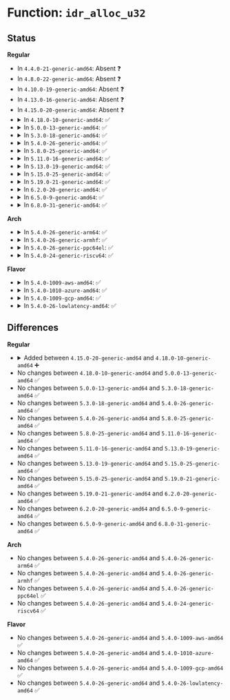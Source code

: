 # Function: <code>idr_alloc_u32</code>

## Status
<b>Regular</b>
<ul>
<li>
In <code>4.4.0-21-generic-amd64</code>: Absent ❓
</li>
<li>
In <code>4.8.0-22-generic-amd64</code>: Absent ❓
</li>
<li>
In <code>4.10.0-19-generic-amd64</code>: Absent ❓
</li>
<li>
In <code>4.13.0-16-generic-amd64</code>: Absent ❓
</li>
<li>
In <code>4.15.0-20-generic-amd64</code>: Absent ❓
</li>
<li>
<details>
<summary>In <code>4.18.0-10-generic-amd64</code>: ✅</summary>

```c
int idr_alloc_u32(struct idr * idr, void * ptr, u32 * nextid, long unsigned int max, gfp_t gfp)
```

```json
{
  "name": "idr_alloc_u32",
  "collision_type": "Unique Global",
  "inline_type": "No",
  "funcs": [
    {
      "addr": 18446744071589129520,
      "name": "idr_alloc_u32",
      "external": true,
      "loc": "lib/idr.c:34",
      "file": "lib/idr.c",
      "inline": "seen, unknown",
      "caller_inline": [],
      "caller_func": [
        "net/sched/cls_api.c:tcf_block_get_ext",
        "net/sched/act_api.c:tcf_idr_create",
        "lib/idr.c:idr_alloc_cyclic",
        "lib/idr.c:idr_alloc_cyclic",
        "lib/idr.c:idr_alloc"
      ]
    }
  ],
  "symbols": [
    {
      "addr": 18446744071589129520,
      "name": "idr_alloc_u32",
      "section": ".text",
      "bind": "STB_GLOBAL",
      "size": 225
    }
  ]
}
```
</details>
</li>
<li>
<details>
<summary>In <code>5.0.0-13-generic-amd64</code>: ✅</summary>

```c
int idr_alloc_u32(struct idr * idr, void * ptr, u32 * nextid, long unsigned int max, gfp_t gfp)
```

```json
{
  "name": "idr_alloc_u32",
  "collision_type": "Unique Global",
  "inline_type": "No",
  "funcs": [
    {
      "addr": 18446744071589364208,
      "name": "idr_alloc_u32",
      "external": true,
      "loc": "lib/idr.c:32",
      "file": "lib/idr.c",
      "inline": "seen, unknown",
      "caller_inline": [],
      "caller_func": [
        "net/sched/cls_api.c:tcf_block_get_ext",
        "net/sched/act_api.c:tcf_idr_check_alloc",
        "lib/idr.c:idr_alloc_cyclic",
        "lib/idr.c:idr_alloc_cyclic",
        "lib/idr.c:idr_alloc"
      ]
    }
  ],
  "symbols": [
    {
      "addr": 18446744071589364208,
      "name": "idr_alloc_u32",
      "section": ".text",
      "bind": "STB_GLOBAL",
      "size": 194
    }
  ]
}
```
</details>
</li>
<li>
<details>
<summary>In <code>5.3.0-18-generic-amd64</code>: ✅</summary>

```c
int idr_alloc_u32(struct idr * idr, void * ptr, u32 * nextid, long unsigned int max, gfp_t gfp)
```

```json
{
  "name": "idr_alloc_u32",
  "collision_type": "Unique Global",
  "inline_type": "No",
  "funcs": [
    {
      "addr": 18446744071589821248,
      "name": "idr_alloc_u32",
      "external": true,
      "loc": "lib/idr.c:33",
      "file": "lib/idr.c",
      "inline": "seen, unknown",
      "caller_inline": [],
      "caller_func": [
        "net/sched/cls_api.c:tcf_block_get_ext",
        "net/sched/act_api.c:tcf_idr_check_alloc",
        "lib/idr.c:idr_alloc_cyclic",
        "lib/idr.c:idr_alloc_cyclic",
        "lib/idr.c:idr_alloc"
      ]
    }
  ],
  "symbols": [
    {
      "addr": 18446744071589821248,
      "name": "idr_alloc_u32",
      "section": ".text",
      "bind": "STB_GLOBAL",
      "size": 197
    }
  ]
}
```
</details>
</li>
<li>
<details>
<summary>In <code>5.4.0-26-generic-amd64</code>: ✅</summary>

```c
int idr_alloc_u32(struct idr * idr, void * ptr, u32 * nextid, long unsigned int max, gfp_t gfp)
```

```json
{
  "name": "idr_alloc_u32",
  "collision_type": "Unique Global",
  "inline_type": "No",
  "funcs": [
    {
      "addr": 18446744071590047536,
      "name": "idr_alloc_u32",
      "external": true,
      "loc": "lib/idr.c:33",
      "file": "lib/idr.c",
      "inline": "seen, unknown",
      "caller_inline": [],
      "caller_func": [
        "net/sched/cls_api.c:tcf_block_get_ext",
        "net/sched/act_api.c:tcf_idr_check_alloc",
        "lib/idr.c:idr_alloc_cyclic",
        "lib/idr.c:idr_alloc_cyclic",
        "lib/idr.c:idr_alloc"
      ]
    }
  ],
  "symbols": [
    {
      "addr": 18446744071590047536,
      "name": "idr_alloc_u32",
      "section": ".text",
      "bind": "STB_GLOBAL",
      "size": 197
    }
  ]
}
```
</details>
</li>
<li>
<details>
<summary>In <code>5.8.0-25-generic-amd64</code>: ✅</summary>

```c
int idr_alloc_u32(struct idr * idr, void * ptr, u32 * nextid, long unsigned int max, gfp_t gfp)
```

```json
{
  "name": "idr_alloc_u32",
  "collision_type": "Unique Global",
  "inline_type": "No",
  "funcs": [
    {
      "addr": 18446744071585041504,
      "name": "idr_alloc_u32",
      "external": true,
      "loc": "lib/idr.c:33",
      "file": "lib/idr.c",
      "inline": "seen, unknown",
      "caller_inline": [],
      "caller_func": [
        "lib/idr.c:idr_alloc_cyclic",
        "lib/idr.c:idr_alloc_cyclic",
        "lib/idr.c:idr_alloc",
        "net/sched/cls_api.c:tcf_block_get_ext",
        "net/sched/act_api.c:tcf_idr_check_alloc"
      ]
    }
  ],
  "symbols": [
    {
      "addr": 18446744071585041504,
      "name": "idr_alloc_u32",
      "section": ".text",
      "bind": "STB_GLOBAL",
      "size": 197
    }
  ]
}
```
</details>
</li>
<li>
<details>
<summary>In <code>5.11.0-16-generic-amd64</code>: ✅</summary>

```c
int idr_alloc_u32(struct idr * idr, void * ptr, u32 * nextid, long unsigned int max, gfp_t gfp)
```

```json
{
  "name": "idr_alloc_u32",
  "collision_type": "Unique Global",
  "inline_type": "No",
  "funcs": [
    {
      "addr": 18446744071585193232,
      "name": "idr_alloc_u32",
      "external": true,
      "loc": "lib/idr.c:33",
      "file": "lib/idr.c",
      "inline": "seen, unknown",
      "caller_inline": [],
      "caller_func": [
        "lib/idr.c:idr_alloc_cyclic",
        "lib/idr.c:idr_alloc_cyclic",
        "lib/idr.c:idr_alloc",
        "net/sched/cls_api.c:tcf_block_get_ext",
        "net/sched/act_api.c:tcf_idr_check_alloc"
      ]
    }
  ],
  "symbols": [
    {
      "addr": 18446744071585193232,
      "name": "idr_alloc_u32",
      "section": ".text",
      "bind": "STB_GLOBAL",
      "size": 197
    }
  ]
}
```
</details>
</li>
<li>
<details>
<summary>In <code>5.13.0-19-generic-amd64</code>: ✅</summary>

```c
int idr_alloc_u32(struct idr * idr, void * ptr, u32 * nextid, long unsigned int max, gfp_t gfp)
```

```json
{
  "name": "idr_alloc_u32",
  "collision_type": "Unique Global",
  "inline_type": "No",
  "funcs": [
    {
      "addr": 18446744071585076320,
      "name": "idr_alloc_u32",
      "external": true,
      "loc": "lib/idr.c:33",
      "file": "lib/idr.c",
      "inline": "seen, unknown",
      "caller_inline": [],
      "caller_func": [
        "lib/idr.c:idr_alloc_cyclic",
        "lib/idr.c:idr_alloc_cyclic",
        "lib/idr.c:idr_alloc",
        "net/sched/cls_api.c:tcf_block_get_ext",
        "net/sched/act_api.c:tcf_idr_check_alloc"
      ]
    }
  ],
  "symbols": [
    {
      "addr": 18446744071585076320,
      "name": "idr_alloc_u32",
      "section": ".text",
      "bind": "STB_GLOBAL",
      "size": 197
    }
  ]
}
```
</details>
</li>
<li>
<details>
<summary>In <code>5.15.0-25-generic-amd64</code>: ✅</summary>

```c
int idr_alloc_u32(struct idr * idr, void * ptr, u32 * nextid, long unsigned int max, gfp_t gfp)
```

```json
{
  "name": "idr_alloc_u32",
  "collision_type": "Unique Global",
  "inline_type": "No",
  "funcs": [
    {
      "addr": 18446744071585523152,
      "name": "idr_alloc_u32",
      "external": true,
      "loc": "lib/idr.c:33",
      "file": "lib/idr.c",
      "inline": "seen, unknown",
      "caller_inline": [],
      "caller_func": [
        "lib/idr.c:idr_alloc_cyclic",
        "lib/idr.c:idr_alloc_cyclic",
        "lib/idr.c:idr_alloc",
        "net/sched/cls_api.c:tcf_block_get_ext",
        "net/sched/act_api.c:tcf_idr_check_alloc"
      ]
    }
  ],
  "symbols": [
    {
      "addr": 18446744071585523152,
      "name": "idr_alloc_u32",
      "section": ".text",
      "bind": "STB_GLOBAL",
      "size": 197
    }
  ]
}
```
</details>
</li>
<li>
<details>
<summary>In <code>5.19.0-21-generic-amd64</code>: ✅</summary>

```c
int idr_alloc_u32(struct idr * idr, void * ptr, u32 * nextid, long unsigned int max, gfp_t gfp)
```

```json
{
  "name": "idr_alloc_u32",
  "collision_type": "Unique Global",
  "inline_type": "No",
  "funcs": [
    {
      "addr": 18446744071586676160,
      "name": "idr_alloc_u32",
      "external": true,
      "loc": "lib/idr.c:33",
      "file": "lib/idr.c",
      "inline": "seen, unknown",
      "caller_inline": [],
      "caller_func": [
        "lib/idr.c:idr_alloc_cyclic",
        "lib/idr.c:idr_alloc_cyclic",
        "lib/idr.c:idr_alloc",
        "net/sched/cls_api.c:tcf_block_get_ext",
        "net/sched/act_api.c:tcf_idr_check_alloc"
      ]
    }
  ],
  "symbols": [
    {
      "addr": 18446744071586676160,
      "name": "idr_alloc_u32",
      "section": ".text",
      "bind": "STB_GLOBAL",
      "size": 235
    }
  ]
}
```
</details>
</li>
<li>
<details>
<summary>In <code>6.2.0-20-generic-amd64</code>: ✅</summary>

```c
int idr_alloc_u32(struct idr * idr, void * ptr, u32 * nextid, long unsigned int max, gfp_t gfp)
```

```json
{
  "name": "idr_alloc_u32",
  "collision_type": "Unique Global",
  "inline_type": "No",
  "funcs": [
    {
      "addr": 18446744071595756224,
      "name": "idr_alloc_u32",
      "external": true,
      "loc": "lib/idr.c:33",
      "file": "lib/idr.c",
      "inline": "seen, unknown",
      "caller_inline": [],
      "caller_func": [
        "net/sched/cls_api.c:tcf_block_get_ext",
        "net/sched/act_api.c:tcf_idr_check_alloc",
        "lib/idr.c:idr_alloc_cyclic",
        "lib/idr.c:idr_alloc_cyclic",
        "lib/idr.c:idr_alloc"
      ]
    }
  ],
  "symbols": [
    {
      "addr": 18446744071595756224,
      "name": "idr_alloc_u32",
      "section": ".text",
      "bind": "STB_GLOBAL",
      "size": 235
    }
  ]
}
```
</details>
</li>
<li>
<details>
<summary>In <code>6.5.0-9-generic-amd64</code>: ✅</summary>

```c
int idr_alloc_u32(struct idr * idr, void * ptr, u32 * nextid, long unsigned int max, gfp_t gfp)
```

```json
{
  "name": "idr_alloc_u32",
  "collision_type": "Unique Global",
  "inline_type": "No",
  "funcs": [
    {
      "addr": 18446744071596280544,
      "name": "idr_alloc_u32",
      "external": true,
      "loc": "lib/idr.c:33",
      "file": "lib/idr.c",
      "inline": "seen, unknown",
      "caller_inline": [],
      "caller_func": [
        "net/sched/cls_api.c:tcf_block_get_ext",
        "net/sched/act_api.c:tcf_idr_check_alloc",
        "lib/idr.c:idr_alloc_cyclic",
        "lib/idr.c:idr_alloc_cyclic",
        "lib/idr.c:idr_alloc"
      ]
    }
  ],
  "symbols": [
    {
      "addr": 18446744071596280544,
      "name": "idr_alloc_u32",
      "section": ".text",
      "bind": "STB_GLOBAL",
      "size": 235
    }
  ]
}
```
</details>
</li>
<li>
<details>
<summary>In <code>6.8.0-31-generic-amd64</code>: ✅</summary>

```c
int idr_alloc_u32(struct idr * idr, void * ptr, u32 * nextid, long unsigned int max, gfp_t gfp)
```

```json
{
  "name": "idr_alloc_u32",
  "collision_type": "Unique Global",
  "inline_type": "No",
  "funcs": [
    {
      "addr": 18446744071597165248,
      "name": "idr_alloc_u32",
      "external": true,
      "loc": "lib/idr.c:33",
      "file": "lib/idr.c",
      "inline": "seen, unknown",
      "caller_inline": [],
      "caller_func": [
        "net/sched/cls_api.c:tcf_block_get_ext",
        "net/sched/act_api.c:tcf_idr_check_alloc",
        "lib/idr.c:idr_alloc_cyclic",
        "lib/idr.c:idr_alloc_cyclic",
        "lib/idr.c:idr_alloc"
      ]
    }
  ],
  "symbols": [
    {
      "addr": 18446744071597165248,
      "name": "idr_alloc_u32",
      "section": ".text",
      "bind": "STB_GLOBAL",
      "size": 235
    }
  ]
}
```
</details>
</li>
</ul>
<b>Arch</b>
<ul>
<li>
<details>
<summary>In <code>5.4.0-26-generic-arm64</code>: ✅</summary>

```c
int idr_alloc_u32(struct idr * idr, void * ptr, u32 * nextid, long unsigned int max, gfp_t gfp)
```

```json
{
  "name": "idr_alloc_u32",
  "collision_type": "Unique Global",
  "inline_type": "No",
  "funcs": [
    {
      "addr": 18446603336503822104,
      "name": "idr_alloc_u32",
      "external": true,
      "loc": "lib/idr.c:33",
      "file": "lib/idr.c",
      "inline": "seen, unknown",
      "caller_inline": [],
      "caller_func": [
        "net/sched/cls_api.c:tcf_block_get_ext",
        "net/sched/act_api.c:tcf_idr_check_alloc",
        "net/sched/act_api.c:tcf_idr_check_alloc",
        "lib/idr.c:idr_alloc_cyclic",
        "lib/idr.c:idr_alloc_cyclic",
        "lib/idr.c:idr_alloc"
      ]
    }
  ],
  "symbols": [
    {
      "addr": 18446603336503822104,
      "name": "idr_alloc_u32",
      "section": ".text",
      "bind": "STB_GLOBAL",
      "size": 232
    }
  ]
}
```
</details>
</li>
<li>
<details>
<summary>In <code>5.4.0-26-generic-armhf</code>: ✅</summary>

```c
int idr_alloc_u32(struct idr * idr, void * ptr, u32 * nextid, long unsigned int max, gfp_t gfp)
```

```json
{
  "name": "idr_alloc_u32",
  "collision_type": "Unique Global",
  "inline_type": "No",
  "funcs": [
    {
      "addr": 3236443516,
      "name": "idr_alloc_u32",
      "external": true,
      "loc": "lib/idr.c:33",
      "file": "lib/idr.c",
      "inline": "seen, unknown",
      "caller_inline": [],
      "caller_func": [
        "net/sched/cls_api.c:tcf_block_get_ext",
        "net/sched/act_api.c:tcf_idr_check_alloc",
        "net/sched/act_api.c:tcf_idr_check_alloc",
        "lib/idr.c:idr_alloc_cyclic",
        "lib/idr.c:idr_alloc_cyclic",
        "lib/idr.c:idr_alloc"
      ]
    }
  ],
  "symbols": [
    {
      "addr": 3236443516,
      "name": "idr_alloc_u32",
      "section": ".text",
      "bind": "STB_GLOBAL",
      "size": 284
    }
  ]
}
```
</details>
</li>
<li>
<details>
<summary>In <code>5.4.0-26-generic-ppc64el</code>: ✅</summary>

```c
int idr_alloc_u32(struct idr * idr, void * ptr, u32 * nextid, long unsigned int max, gfp_t gfp)
```

```json
{
  "name": "idr_alloc_u32",
  "collision_type": "Unique Global",
  "inline_type": "No",
  "funcs": [
    {
      "addr": 13835058055297666608,
      "name": "idr_alloc_u32",
      "external": true,
      "loc": "lib/idr.c:33",
      "file": "lib/idr.c",
      "inline": "seen, unknown",
      "caller_inline": [],
      "caller_func": [
        "net/sched/cls_api.c:tcf_block_get_ext",
        "net/sched/act_api.c:tcf_idr_check_alloc",
        "net/sched/act_api.c:tcf_idr_check_alloc",
        "lib/idr.c:idr_alloc_cyclic",
        "lib/idr.c:idr_alloc_cyclic",
        "lib/idr.c:idr_alloc_cyclic",
        "lib/idr.c:idr_alloc",
        "lib/idr.c:idr_alloc"
      ]
    }
  ],
  "symbols": [
    {
      "addr": 13835058055297666608,
      "name": "idr_alloc_u32",
      "section": ".text",
      "bind": "STB_GLOBAL",
      "size": 300
    }
  ]
}
```
</details>
</li>
<li>
<details>
<summary>In <code>5.4.0-24-generic-riscv64</code>: ✅</summary>

```c
int idr_alloc_u32(struct idr * idr, void * ptr, u32 * nextid, long unsigned int max, gfp_t gfp)
```

```json
{
  "name": "idr_alloc_u32",
  "collision_type": "Unique Global",
  "inline_type": "No",
  "funcs": [
    {
      "addr": 18446743936279717686,
      "name": "idr_alloc_u32",
      "external": true,
      "loc": "lib/idr.c:33",
      "file": "lib/idr.c",
      "inline": "seen, unknown",
      "caller_inline": [],
      "caller_func": [
        "net/sched/cls_api.c:tcf_block_get_ext",
        "net/sched/act_api.c:tcf_idr_check_alloc",
        "lib/idr.c:idr_alloc_cyclic",
        "lib/idr.c:idr_alloc_cyclic",
        "lib/idr.c:idr_alloc"
      ]
    }
  ],
  "symbols": [
    {
      "addr": 18446743936279717686,
      "name": "idr_alloc_u32",
      "section": ".text",
      "bind": "STB_GLOBAL",
      "size": 172
    }
  ]
}
```
</details>
</li>
</ul>
<b>Flavor</b>
<ul>
<li>
<details>
<summary>In <code>5.4.0-1009-aws-amd64</code>: ✅</summary>

```c
int idr_alloc_u32(struct idr * idr, void * ptr, u32 * nextid, long unsigned int max, gfp_t gfp)
```

```json
{
  "name": "idr_alloc_u32",
  "collision_type": "Unique Global",
  "inline_type": "No",
  "funcs": [
    {
      "addr": 18446744071589649792,
      "name": "idr_alloc_u32",
      "external": true,
      "loc": "lib/idr.c:33",
      "file": "lib/idr.c",
      "inline": "seen, unknown",
      "caller_inline": [],
      "caller_func": [
        "net/sched/cls_api.c:tcf_block_get_ext",
        "net/sched/act_api.c:tcf_idr_check_alloc",
        "lib/idr.c:idr_alloc_cyclic",
        "lib/idr.c:idr_alloc_cyclic",
        "lib/idr.c:idr_alloc"
      ]
    }
  ],
  "symbols": [
    {
      "addr": 18446744071589649792,
      "name": "idr_alloc_u32",
      "section": ".text",
      "bind": "STB_GLOBAL",
      "size": 197
    }
  ]
}
```
</details>
</li>
<li>
<details>
<summary>In <code>5.4.0-1010-azure-amd64</code>: ✅</summary>

```c
int idr_alloc_u32(struct idr * idr, void * ptr, u32 * nextid, long unsigned int max, gfp_t gfp)
```

```json
{
  "name": "idr_alloc_u32",
  "collision_type": "Unique Global",
  "inline_type": "No",
  "funcs": [
    {
      "addr": 18446744071589375600,
      "name": "idr_alloc_u32",
      "external": true,
      "loc": "lib/idr.c:33",
      "file": "lib/idr.c",
      "inline": "seen, unknown",
      "caller_inline": [],
      "caller_func": [
        "net/sched/cls_api.c:tcf_block_get_ext",
        "net/sched/act_api.c:tcf_idr_check_alloc",
        "lib/idr.c:idr_alloc_cyclic",
        "lib/idr.c:idr_alloc_cyclic",
        "lib/idr.c:idr_alloc"
      ]
    }
  ],
  "symbols": [
    {
      "addr": 18446744071589375600,
      "name": "idr_alloc_u32",
      "section": ".text",
      "bind": "STB_GLOBAL",
      "size": 197
    }
  ]
}
```
</details>
</li>
<li>
<details>
<summary>In <code>5.4.0-1009-gcp-amd64</code>: ✅</summary>

```c
int idr_alloc_u32(struct idr * idr, void * ptr, u32 * nextid, long unsigned int max, gfp_t gfp)
```

```json
{
  "name": "idr_alloc_u32",
  "collision_type": "Unique Global",
  "inline_type": "No",
  "funcs": [
    {
      "addr": 18446744071590093168,
      "name": "idr_alloc_u32",
      "external": true,
      "loc": "lib/idr.c:33",
      "file": "lib/idr.c",
      "inline": "seen, unknown",
      "caller_inline": [],
      "caller_func": [
        "net/sched/cls_api.c:tcf_block_get_ext",
        "net/sched/act_api.c:tcf_idr_check_alloc",
        "lib/idr.c:idr_alloc_cyclic",
        "lib/idr.c:idr_alloc_cyclic",
        "lib/idr.c:idr_alloc"
      ]
    }
  ],
  "symbols": [
    {
      "addr": 18446744071590093168,
      "name": "idr_alloc_u32",
      "section": ".text",
      "bind": "STB_GLOBAL",
      "size": 197
    }
  ]
}
```
</details>
</li>
<li>
<details>
<summary>In <code>5.4.0-26-lowlatency-amd64</code>: ✅</summary>

```c
int idr_alloc_u32(struct idr * idr, void * ptr, u32 * nextid, long unsigned int max, gfp_t gfp)
```

```json
{
  "name": "idr_alloc_u32",
  "collision_type": "Unique Global",
  "inline_type": "No",
  "funcs": [
    {
      "addr": 18446744071590143424,
      "name": "idr_alloc_u32",
      "external": true,
      "loc": "lib/idr.c:33",
      "file": "lib/idr.c",
      "inline": "seen, unknown",
      "caller_inline": [],
      "caller_func": [
        "net/sched/cls_api.c:tcf_block_get_ext",
        "net/sched/act_api.c:tcf_idr_check_alloc",
        "lib/idr.c:idr_alloc_cyclic",
        "lib/idr.c:idr_alloc_cyclic",
        "lib/idr.c:idr_alloc"
      ]
    }
  ],
  "symbols": [
    {
      "addr": 18446744071590143424,
      "name": "idr_alloc_u32",
      "section": ".text",
      "bind": "STB_GLOBAL",
      "size": 197
    }
  ]
}
```
</details>
</li>
</ul>

## Differences
<b>Regular</b>
<ul>
<li>
<details>
<summary>Added between <code>4.15.0-20-generic-amd64</code> and <code>4.18.0-10-generic-amd64</code> ➕</summary>

```c
int idr_alloc_u32(struct idr * idr, void * ptr, u32 * nextid, long unsigned int max, gfp_t gfp)
```
</details>
</li>
<li>
No changes between <code>4.18.0-10-generic-amd64</code> and <code>5.0.0-13-generic-amd64</code> ✅
</li>
<li>
No changes between <code>5.0.0-13-generic-amd64</code> and <code>5.3.0-18-generic-amd64</code> ✅
</li>
<li>
No changes between <code>5.3.0-18-generic-amd64</code> and <code>5.4.0-26-generic-amd64</code> ✅
</li>
<li>
No changes between <code>5.4.0-26-generic-amd64</code> and <code>5.8.0-25-generic-amd64</code> ✅
</li>
<li>
No changes between <code>5.8.0-25-generic-amd64</code> and <code>5.11.0-16-generic-amd64</code> ✅
</li>
<li>
No changes between <code>5.11.0-16-generic-amd64</code> and <code>5.13.0-19-generic-amd64</code> ✅
</li>
<li>
No changes between <code>5.13.0-19-generic-amd64</code> and <code>5.15.0-25-generic-amd64</code> ✅
</li>
<li>
No changes between <code>5.15.0-25-generic-amd64</code> and <code>5.19.0-21-generic-amd64</code> ✅
</li>
<li>
No changes between <code>5.19.0-21-generic-amd64</code> and <code>6.2.0-20-generic-amd64</code> ✅
</li>
<li>
No changes between <code>6.2.0-20-generic-amd64</code> and <code>6.5.0-9-generic-amd64</code> ✅
</li>
<li>
No changes between <code>6.5.0-9-generic-amd64</code> and <code>6.8.0-31-generic-amd64</code> ✅
</li>
</ul>
<b>Arch</b>
<ul>
<li>
No changes between <code>5.4.0-26-generic-amd64</code> and <code>5.4.0-26-generic-arm64</code> ✅
</li>
<li>
No changes between <code>5.4.0-26-generic-amd64</code> and <code>5.4.0-26-generic-armhf</code> ✅
</li>
<li>
No changes between <code>5.4.0-26-generic-amd64</code> and <code>5.4.0-26-generic-ppc64el</code> ✅
</li>
<li>
No changes between <code>5.4.0-26-generic-amd64</code> and <code>5.4.0-24-generic-riscv64</code> ✅
</li>
</ul>
<b>Flavor</b>
<ul>
<li>
No changes between <code>5.4.0-26-generic-amd64</code> and <code>5.4.0-1009-aws-amd64</code> ✅
</li>
<li>
No changes between <code>5.4.0-26-generic-amd64</code> and <code>5.4.0-1010-azure-amd64</code> ✅
</li>
<li>
No changes between <code>5.4.0-26-generic-amd64</code> and <code>5.4.0-1009-gcp-amd64</code> ✅
</li>
<li>
No changes between <code>5.4.0-26-generic-amd64</code> and <code>5.4.0-26-lowlatency-amd64</code> ✅
</li>
</ul>
